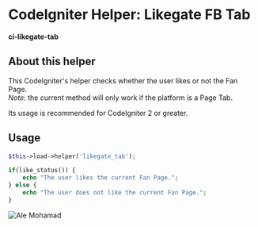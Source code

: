 # CodeIgniter Helper: Likegate FB Tab

**ci-likegate-tab**

## About this helper

This CodeIgniter's helper checks whether the user likes or not the Fan Page.  
*Note:* the current method will only work if the platform is a Page Tab.

Its usage is recommended for CodeIgniter 2 or greater.

## Usage

```php
$this->load->helper('likegate_tab');

if(like_status()) {
    echo "The user likes the current Fan Page.";
} else {
    echo "The user does not like the current Fan Page.";
}
```

![Ale Mohamad](http://alemohamad.com/github/logo2012am.png)